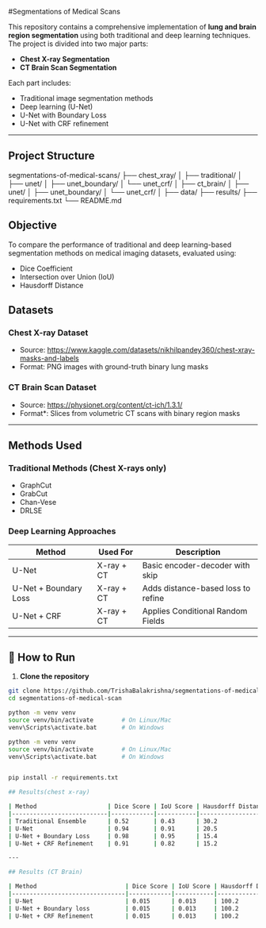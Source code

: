#Segmentations of Medical Scans

This repository contains a comprehensive implementation of **lung and brain region segmentation** using both traditional and deep learning techniques. The project is divided into two major parts:
- **Chest X-ray Segmentation**
- **CT Brain Scan Segmentation**

Each part includes:
- Traditional image segmentation methods
- Deep learning (U-Net)
- U-Net with Boundary Loss
- U-Net with CRF refinement

---

## Project Structure
segmentations-of-medical-scans/
├── chest_xray/
│ ├── traditional/
│ ├── unet/
│ ├── unet_boundary/
│ └── unet_crf/
│
├── ct_brain/
│ ├── unet/
│ ├── unet_boundary/
│ └── unet_crf/
│
├── data/
├── results/
├── requirements.txt
└── README.md

## Objective

To compare the performance of traditional and deep learning-based segmentation methods on medical imaging datasets, evaluated using:
- Dice Coefficient
- Intersection over Union (IoU)
- Hausdorff Distance


## Datasets

### Chest X-ray Dataset
- Source: https://www.kaggle.com/datasets/nikhilpandey360/chest-xray-masks-and-labels
- Format: PNG images with ground-truth binary lung masks

### CT Brain Scan Dataset
- Source: https://physionet.org/content/ct-ich/1.3.1/
- Format*: Slices from volumetric CT scans with binary region masks

---
## Methods Used

### Traditional Methods (Chest X-rays only)
- GraphCut
- GrabCut
- Chan-Vese
- DRLSE

### Deep Learning Approaches
| Method                    | Used For      | Description |
|---------------------------|---------------|-------------|
| U-Net                     | X-ray + CT    | Basic encoder-decoder with skip   |                                                                      connections |
| U-Net + Boundary Loss     | X-ray + CT    | Adds distance-based loss to refine|                                                                            edges |
| U-Net + CRF               | X-ray + CT    | Applies Conditional Random Fields |                                                                  post-prediction |

---

## 🏁 How to Run

1. **Clone the repository**
```bash
git clone https://github.com/TrishaBalakrishna/segmentations-of-medical-scans.git
cd segmentations-of-medical-scan

python -m venv venv
source venv/bin/activate        # On Linux/Mac
venv\Scripts\activate.bat       # On Windows

python -m venv venv
source venv/bin/activate        # On Linux/Mac
venv\Scripts\activate.bat       # On Windows


pip install -r requirements.txt

## Results(chest x-ray)

| Method                    | Dice Score | IoU Score | Hausdorff Distance |
|---------------------------|------------|-----------|--------------------|
| Traditional Ensemble      | 0.52       | 0.43      | 30.2               |
| U-Net                     | 0.94       | 0.91      | 20.5               |
| U-Net + Boundary Loss     | 0.98       | 0.95      | 15.4               |
| U-Net + CRF Refinement    | 0.91       | 0.82      | 15.2               |

---

## Results (CT Brain)

| Method                         | Dice Score | IoU Score | Hausdorff Distance |
|--------------------------------|------------|-----------|--------------------|
| U-Net                          | 0.015      | 0.013     | 100.2              |
| U-Net + Boundary loss          | 0.015      | 0.013     | 100.2              |
| U-Net + CRF Refinement         | 0.015      | 0.013     | 100.2              |



